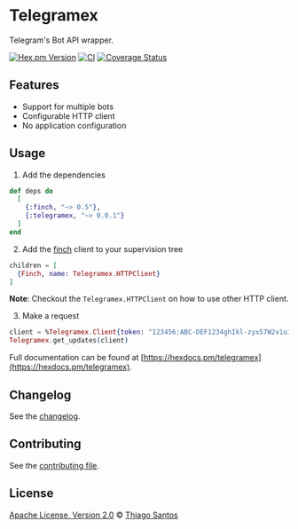 # Telegramex

<!-- MDOC !-->

Telegram's Bot API wrapper.

[![Hex.pm Version](http://img.shields.io/hexpm/v/telegramex.svg?style=flat)](https://hex.pm/packages/telegramex)
[![CI](https://github.com/thiamsantos/telegramex/workflows/CI/badge.svg?branch=master)](https://github.com/thiamsantos/telegramex/actions)
[![Coverage Status](https://coveralls.io/repos/github/thiamsantos/telegramex/badge.svg?branch=master)](https://coveralls.io/github/thiamsantos/telegramex?branch=master)

## Features

- Support for multiple bots
- Configurable HTTP client
- No application configuration

## Usage

1. Add the dependencies

```elixir
def deps do
  [
    {:finch, "~> 0.5"},
    {:telegramex, "~> 0.0.1"}
  ]
end
```
2. Add the [finch](https://github.com/keathley/finch) client to your supervision tree

```elixir
children = [
  {Finch, name: Telegramex.HTTPClient}
]
```

**Note**: Checkout the `Telegramex.HTTPClient` on how to use other HTTP client.

3. Make a request

```elixir
client = %Telegramex.Client{token: "123456:ABC-DEF1234ghIkl-zyx57W2v1u123ew11"}
Telegramex.get_updates(client)
```

Full documentation can be found at [https://hexdocs.pm/telegramex](https://hexdocs.pm/telegramex).

## Changelog

See the [changelog](CHANGELOG.md).

<!-- MDOC !-->

## Contributing

See the [contributing file](CONTRIBUTING.md).

## License

[Apache License, Version 2.0](LICENSE) © [Thiago Santos](https://github.com/thiamsantos)
